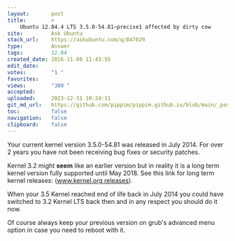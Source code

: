 ```yaml
---
layout:       post
title:        >
    Ubuntu 12.04.4 LTS 3.5.0-54.81~precise1 affected by dirty cow
site:         Ask Ubuntu
stack_url:    https://askubuntu.com/q/847029
type:         Answer
tags:         12.04
created_date: 2016-11-08 11:43:55
edit_date:    
votes:        "1 "
favorites:    
views:        "380 "
accepted:     
uploaded:     2023-12-31 10:24:11
git_md_url:   https://github.com/pippim/pippim.github.io/blob/main/_posts/2016/2016-11-08-Ubuntu-12.04.4-LTS-3.5.0-54.81~precise1-affected-by-dirty-cow.md
toc:          false
navigation:   false
clipboard:    false
---
```


Your current kernel version 3.5.0-54.81 was released in July 2014. For over 2 years you have not been receiving bug fixes or security patches.

Kernel 3.2 might **seem** like an earlier version but in reality it is a long term kernel version fully supported until May 2018. See this link for long term kernel releases: ([www.kernel.org releases][1]).

When your 3.5 Kernel reached end of life back in July 2014 you could have switched to 3.2 Kernel LTS back then and in any respect you should do it now.

Of course always keep your previous version on grub's advanced menu option in case you need to reboot with it.

  [1]: https://www.kernel.org/category/releases.html
